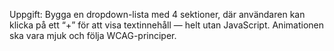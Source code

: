 Uppgift:
Bygga en dropdown-lista med 4 sektioner, där användaren kan klicka på ett “+” för att visa textinnehåll — helt utan JavaScript.
Animationen ska vara mjuk och följa WCAG-principer.
